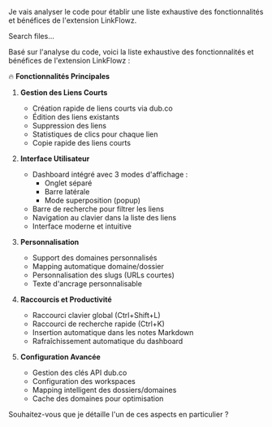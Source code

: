 Je vais analyser le code pour établir une liste exhaustive des fonctionnalités et bénéfices de l'extension LinkFlowz.

Search files...


Basé sur l'analyse du code, voici la liste exhaustive des fonctionnalités et bénéfices de l'extension LinkFlowz :

🔥 **Fonctionnalités Principales**

1. **Gestion des Liens Courts**
   - Création rapide de liens courts via dub.co
   - Édition des liens existants
   - Suppression des liens
   - Statistiques de clics pour chaque lien
   - Copie rapide des liens courts

2. **Interface Utilisateur**
   - Dashboard intégré avec 3 modes d'affichage :
     - Onglet séparé
     - Barre latérale
     - Mode superposition (popup)
   - Barre de recherche pour filtrer les liens
   - Navigation au clavier dans la liste des liens
   - Interface moderne et intuitive

3. **Personnalisation**
   - Support des domaines personnalisés
   - Mapping automatique domaine/dossier
   - Personnalisation des slugs (URLs courtes)
   - Texte d'ancrage personnalisable

4. **Raccourcis et Productivité**
   - Raccourci clavier global (Ctrl+Shift+L)
   - Raccourci de recherche rapide (Ctrl+K)
   - Insertion automatique dans les notes Markdown
   - Rafraîchissement automatique du dashboard

5. **Configuration Avancée**
   - Gestion des clés API dub.co
   - Configuration des workspaces
   - Mapping intelligent des dossiers/domaines
   - Cache des domaines pour optimisation

Souhaitez-vous que je détaille l'un de ces aspects en particulier ?
